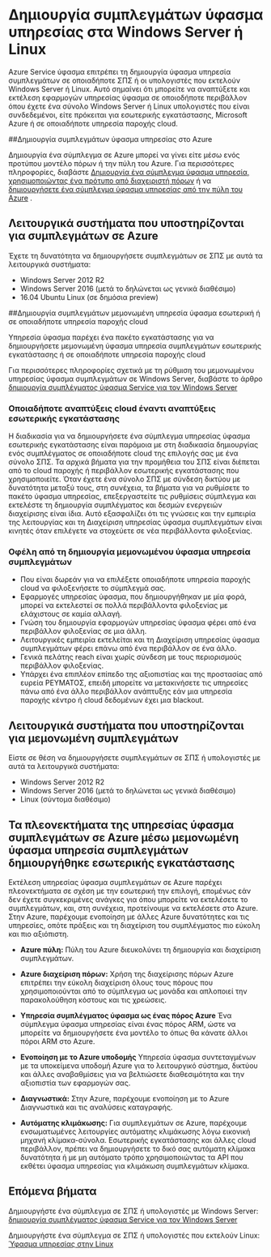<properties
   pageTitle="Δημιουργία συμπλεγμάτων Azure Service ύφασμα σε Windows Server και Linux | Microsoft Azure"
   description="Υπηρεσία ύφασμα συμπλεγμάτων εκτελείται σε Windows Server και Linux, που σημαίνει ότι θα έχετε τη δυνατότητα να αναπτύξετε και εφαρμογών υπηρεσίας ύφασμα κεντρικού υπολογιστή σε οποιοδήποτε σημείο μπορείτε να εκτελείτε Windows Server ή Linux."
   services="service-fabric"
   documentationCenter=".net"
   authors="Chackdan"
   manager="timlt"
   editor=""/>

<tags
   ms.service="service-fabric"
   ms.devlang="dotNet"
   ms.topic="article"
   ms.tgt_pltfrm="NA"
   ms.workload="NA"
   ms.date="09/22/2016"
   ms.author="chackdan"/>

# <a name="create-service-fabric-clusters-on-windows-server-or-linux"></a>Δημιουργία συμπλεγμάτων ύφασμα υπηρεσίας στα Windows Server ή Linux

Azure Service ύφασμα επιτρέπει τη δημιουργία ύφασμα υπηρεσία συμπλεγμάτων σε οποιαδήποτε ΣΠΣ ή οι υπολογιστές που εκτελούν Windows Server ή Linux. Αυτό σημαίνει ότι μπορείτε να αναπτύξετε και εκτέλεση εφαρμογών υπηρεσίας ύφασμα σε οποιοδήποτε περιβάλλον όπου έχετε ένα σύνολο Windows Server ή Linux υπολογιστές που είναι συνδεδεμένοι, είτε πρόκειται για εσωτερικής εγκατάστασης, Microsoft Azure ή σε οποιαδήποτε υπηρεσία παροχής cloud.

##<a name="create-service-fabric-clusters-on-azure"></a>Δημιουργία συμπλεγμάτων ύφασμα υπηρεσίας στο Azure

Δημιουργία ένα σύμπλεγμα σε Azure μπορεί να γίνει είτε μέσω ενός προτύπου μοντέλο πόρων ή την πύλη του Azure. Για περισσότερες πληροφορίες, διαβάστε [Δημιουργία ένα σύμπλεγμα ύφασμα υπηρεσία, χρησιμοποιώντας ένα πρότυπο από διαχειριστή πόρων](service-fabric-cluster-creation-via-arm.md) ή να [δημιουργήσετε ένα σύμπλεγμα ύφασμα υπηρεσίας από την πύλη του Azure](service-fabric-cluster-creation-via-portal.md) .

## <a name="supported-operating-systems-for-clusters-on-azure"></a>Λειτουργικά συστήματα που υποστηρίζονται για συμπλεγμάτων σε Azure

Έχετε τη δυνατότητα να δημιουργήσετε συμπλεγμάτων σε ΣΠΣ με αυτά τα λειτουργικά συστήματα:

* Windows Server 2012 R2
* Windows Server 2016 (μετά το δηλώνεται ως γενικά διαθέσιμο)
* 16.04 Ubuntu Linux (σε δημόσια preview) 


##<a name="create-service-fabric-standalone-clusters-on-premise-or-with-any-cloud-provider"></a>Δημιουργία συμπλεγμάτων μεμονωμένη υπηρεσία ύφασμα εσωτερική ή σε οποιαδήποτε υπηρεσία παροχής cloud

Υπηρεσία ύφασμα παρέχει ένα πακέτο εγκατάστασης για να δημιουργήσετε μεμονωμένη ύφασμα υπηρεσία συμπλεγμάτων εσωτερικής εγκατάστασης ή σε οποιαδήποτε υπηρεσία παροχής cloud

Για περισσότερες πληροφορίες σχετικά με τη ρύθμιση του μεμονωμένου υπηρεσίας ύφασμα συμπλεγμάτων σε Windows Server, διαβάστε το άρθρο [δημιουργία συμπλέγματος ύφασμα Service για τον Windows Server](service-fabric-cluster-creation-for-windows-server.md)

### <a name="any-cloud-deployments-vs-on-premises-deployments"></a>Οποιαδήποτε αναπτύξεις cloud έναντι αναπτύξεις εσωτερικής εγκατάστασης
Η διαδικασία για να δημιουργήσετε ένα σύμπλεγμα υπηρεσίας ύφασμα εσωτερικής εγκατάστασης είναι παρόμοια με στη διαδικασία δημιουργίας ενός συμπλέγματος σε οποιαδήποτε cloud της επιλογής σας με ένα σύνολο ΣΠΣ. Τα αρχικά βήματα για την προμήθεια του ΣΠΣ είναι διέπεται από το cloud παροχής ή περιβάλλον εσωτερικής εγκατάστασης που χρησιμοποιείτε. Όταν έχετε ένα σύνολο ΣΠΣ με σύνδεση δικτύου με δυνατότητα μεταξύ τους, στη συνέχεια, τα βήματα για να ρυθμίσετε το πακέτο ύφασμα υπηρεσίας, επεξεργαστείτε τις ρυθμίσεις σύμπλεγμα και εκτελέστε τη δημιουργία συμπλέγματος και δεσμών ενεργειών διαχείρισης είναι ίδια. Αυτό εξασφαλίζει ότι τις γνώσεις και την εμπειρία της λειτουργίας και τη Διαχείριση υπηρεσίας ύφασμα συμπλεγμάτων είναι κινητές όταν επιλέγετε να στοχεύετε σε νέα περιβάλλοντα φιλοξενίας.

### <a name="benefits-of-creating-standalone-service-fabric-clusters"></a>Οφέλη από τη δημιουργία μεμονωμένου ύφασμα υπηρεσία συμπλεγμάτων
* Που είναι δωρεάν για να επιλέξετε οποιαδήποτε υπηρεσία παροχής cloud να φιλοξενήσετε το σύμπλεγμά σας.
* Εφαρμογές υπηρεσίας ύφασμα, που δημιουργήθηκαν με μία φορά, μπορεί να εκτελεστεί σε πολλά περιβάλλοντα φιλοξενίας με ελάχιστους σε καμία αλλαγή.
* Γνώση του δημιουργία εφαρμογών υπηρεσίας ύφασμα φέρει από ένα περιβάλλον φιλοξενίας σε μια άλλη.
* Λειτουργικές εμπειρία εκτελείται και τη Διαχείριση υπηρεσίας ύφασμα συμπλεγμάτων φέρει επάνω από ένα περιβάλλον σε ένα άλλο.
* Γενικά πελάτης reach είναι χωρίς σύνδεση με τους περιορισμούς περιβάλλον φιλοξενίας.
* Υπάρχει ένα επιπλέον επίπεδο της αξιοπιστίας και της προστασίας από ευρεία ΡΕΥΜΑΤΟΣ, επειδή μπορείτε να μετακινήσετε τις υπηρεσίες πάνω από ένα άλλο περιβάλλον ανάπτυξης εάν μια υπηρεσία παροχής κέντρο ή cloud δεδομένων έχει μια blackout.

## <a name="supported-operating-systems-for-standalone-clusters"></a>Λειτουργικά συστήματα που υποστηρίζονται για μεμονωμένη συμπλεγμάτων
Είστε σε θέση να δημιουργήσετε συμπλεγμάτων σε ΣΠΣ ή υπολογιστές με αυτά τα λειτουργικά συστήματα:

* Windows Server 2012 R2
* Windows Server 2016 (μετά το δηλώνεται ως γενικά διαθέσιμο)
* Linux (σύντομα διαθέσιμο)

## <a name="advantages-of-service-fabric-clusters-on-azure-over-standalone-service-fabric-clusters-created-on-premises"></a>Τα πλεονεκτήματα της υπηρεσίας ύφασμα συμπλεγμάτων σε Azure μέσω μεμονωμένη ύφασμα υπηρεσία συμπλεγμάτων δημιουργήθηκε εσωτερικής εγκατάστασης

Εκτέλεση υπηρεσίας ύφασμα συμπλεγμάτων σε Azure παρέχει πλεονεκτήματα σε σχέση με την εσωτερική την επιλογή, επομένως εάν δεν έχετε συγκεκριμένες ανάγκες για όπου μπορείτε να εκτελέσετε το συμπλεγμάτων, και, στη συνέχεια, προτείνουμε να εκτελέσετε στο Azure. Στην Azure, παρέχουμε ενοποίηση με άλλες Azure δυνατότητες και τις υπηρεσίες, οπότε πράξεις και τη διαχείριση του συμπλέγματος πιο εύκολη και πιο αξιόπιστη.

* **Azure πύλη:** Πύλη του Azure διευκολύνει τη δημιουργία και διαχείριση συμπλεγμάτων.

* **Azure διαχείριση πόρων:** Χρήση της διαχείρισης πόρων Azure επιτρέπει την εύκολη διαχείριση όλους τους πόρους που χρησιμοποιούνται από το σύμπλεγμα ως μονάδα και απλοποιεί την παρακολούθηση κόστους και τις χρεώσεις.
* **Υπηρεσία συμπλέγματος ύφασμα ως ένας πόρος Azure** Ένα σύμπλεγμα ύφασμα υπηρεσίας είναι ένας πόρος ARM, ώστε να μπορείτε να δημιουργήσετε ένα μοντέλο το όπως θα κάνατε άλλοι πόροι ARM στο Azure.
* **Ενοποίηση με το Azure υποδομής** Υπηρεσία ύφασμα συντεταγμένων με τα υποκείμενα υποδομή Azure για το λειτουργικό σύστημα, δικτύου και άλλες αναβαθμίσεις για να βελτιώσετε διαθεσιμότητα και την αξιοπιστία των εφαρμογών σας.  
* **Διαγνωστικά:** Στην Azure, παρέχουμε ενοποίηση με το Azure Διαγνωστικά και τις αναλύσεις καταγραφής.
* **Αυτόματης κλιμάκωσης:** Για συμπλεγμάτων σε Azure, παρέχουμε ενσωματωμένες λειτουργίες αυτόματης κλιμάκωσης λόγω εικονική μηχανή κλίμακα-σύνολα. Εσωτερικής εγκατάστασης και άλλες cloud περιβάλλον, πρέπει να δημιουργήσετε το δικό σας αυτόματη κλίμακα δυνατότητα ή με μη αυτόματο τρόπο χρησιμοποιώντας τα API που εκθέτει ύφασμα υπηρεσίας για κλιμάκωση συμπλεγμάτων κλίμακα.

## <a name="next-steps"></a>Επόμενα βήματα
Δημιουργήστε ένα σύμπλεγμα σε ΣΠΣ ή υπολογιστές με Windows Server: [δημιουργία συμπλέγματος ύφασμα Service για τον Windows Server](service-fabric-cluster-creation-for-windows-server.md)

Δημιουργήστε ένα σύμπλεγμα σε ΣΠΣ ή υπολογιστές που εκτελούν Linux: [Ύφασμα υπηρεσίας στην Linux](service-fabric-linux-overview.md)
